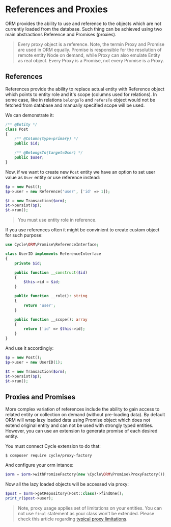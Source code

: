 # References and Proxies
ORM provides the ability to use and reference to the objects which are not currently loaded from the database. Such thing can be achieved
using two main abstractions Reference and Promises (proxies).

> Every proxy object is a reference. Note, the termin Proxy and Promise are used in ORM equally. Promise is responsible for the resolution of remote entity Node on demand, while Proxy can also emulate Entity as real object. Every Proxy is a Promise, not every Promise is a Proxy.

## References
References provide the ability to replace actual entity with Reference object which points to entity role and it's scope (columns used 
for relations). In some case, like in relations `belongsTo` and `refersTo` object would not be fetched from database and manually specified
scope will be used. 

We can demonstrate it:

```php
/** @Entity */
class Post
{
    /** @Column(type=primary) */
    public $id;

    /** @BelongsTo(target=User) */
    public $user;
}
```

Now, if we want to create new `Post` entity we have an option to set user value as `User` entity or use reference instead:

```php
$p = new Post();
$p->user = new Reference('user', ['id' => 1]);

$t = new Transaction($orm);
$t->persist($p);
$t->run();
```

> You must use entity role in reference.

If you use references often it might be convinient to create custom object for such purpose:

```php
use Cycle\ORM\Promise\ReferenceInterface;

class UserID implements ReferenceInterface
{
    private $id;

    public function __construct($id)
    {
        $this->id = $id;
    }

    public function __role(): string
    {
        return 'user';
    }

    public function __scope(): array
    {
        return ['id' => $this->id];
    }
}
```

And use it accordingly:

```php
$p = new Post();
$p->user = new UserID(1);

$t = new Transaction($orm);
$t->persist($p);
$t->run();
```

## Proxies and Promises
More complex variation of references include the ability to gain access to related entity or collection on demand
(without pre-loading data). By default ORM will wrap lazy loaded data using Promise object which does not extend original
entity and can not be used with strongly typed entities. However, you can use an extension to generate promise of each
desired entity.

You must connect Cycle extension to do that:

```
$ composer require cycle/proxy-factory
```

And configure your orm intance:

```php
$orm = $orm->withPromiseFactory(new \Cycle\ORM\Promise\ProxyFactory());
```

Now all the lazy loaded objects will be accessed via proxy:

```php
$post = $orm->getRepository(Post::class)->findOne();
print_r($post->user);
```

> Note, proxy usage applies set of limitations on your entities. You can not use `final` statement as your class won't be extended. 
Please check this article regarding [typical proxy limitations](https://www.doctrine-project.org/projects/doctrine-orm/en/2.6/reference/limitations-and-known-issues.html).
